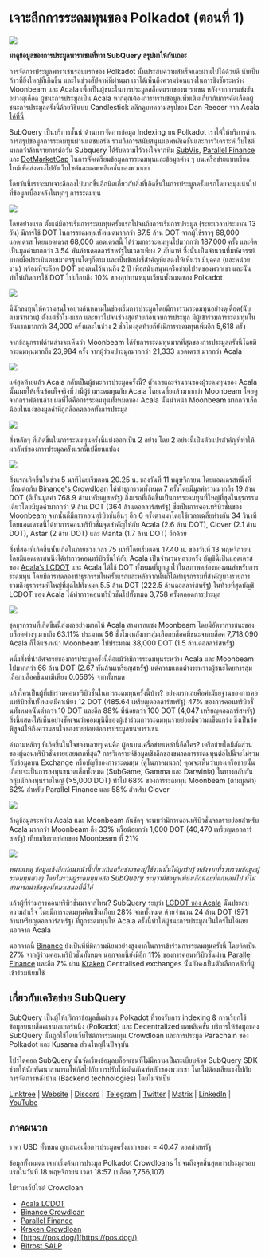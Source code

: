 # เจาะลึกการระดมทุนของ Polkadot (ตอนที่ 1)

![](https://miro.medium.com/max/2400/1*JvR4YsstF6OHG3mTr_1Seg.png)

**มาดูข้อมูลของการประมูลพาราเชนที่ทาง SubQuery สรุปมาให้กันเถอะ**

การจัดการประมูลพาราเชนรอบแรกของ Polkadot นั้นประสบความสำเร็จและผ่านไปได้ด้วยดี นับเป็นก้าวที่ยิ่งใหญ่ที่เกิดขึ้น และในช่วงสัปดาห์ที่ผ่านมา เราได้เห็นถึงความร้อนแรงในการชิงชัยระหว่าง Moonbeam และ Acala เพื่อเป็นผู้ชนะในการประมูลสล็อตแรกของพาราเชน หลังจากการแข่งขันอย่างดุเดือด ผู้ชนะการประมูลเป็น Acala หากคุณต้องการทราบข้อมูลเพิ่มเติมเกี่ยวกับการคัดเลือกผู้ชนะการประมูลครั้งนี้ด้วยวิธีแบบ Candlestick คลิกดูบทความสรุปของ Dan Reecer จาก Acala [ได้ที่นี่](https://twitter.com/danreecer_/status/1364646604024786949)

SubQuery เป็นบริการชั้นนำด้านการจัดการข้อมูล Indexing บน Polkadot เราได้ให้บริการด้านการสรุปข้อมูลการระดมทุนผ่านแดชบอร์ด รวมถึงการสนับสนุนแอพพลิเคชั่นและการวิเคราะห์เว็บไซต์มากกว่าล้านรายการต่อวัน Subquery ได้รับความไว้วางใจจากทีม [SubVis](https://www.subvis.io/), [Parallel Finance](https://parallel.fi/) และ [DotMarketCap](https://dotmarketcap.com/) ในการจัดเตรียมข้อมูลการระดมทุนและข้อมูลต่าง ๆ บนเครือข่ายแบบเรียลไทม์เพื่อส่งตรงไปยังเว็บไซต์และแอพพลิเคชั่นของพวกเขา

โดยวันนี้เราจะมาเจาะลึกลงไปมากขึ้นอีกนิดเกี่ยวกับสิ่งที่เกิดขึ้นในการประมูลครั้งแรกโดยจะมุ่งเน้นไปที่ข้อมูลเบื้องหลังในทุกๆ การระดมทุน

![](https://miro.medium.com/max/2400/0*Pcp3KJvC5eyP2KQ3)

โดยอย่างแรก ตั้งแต่มีการเริ่มการระดมทุนครั้งแรกไปจนถึงการเริ่มการประมูล (ระยะเวลาประมาณ 13 วัน) มีการใช้ DOT ในการระดมทุนทั้งหมดมากกว่า 87.5 ล้าน DOT จากผู้ใช้ราวๆ 68,000 แอดเดรส โดยแอดเดรส 68,000 แอดเดรสนี้ ได้ร่วมการระดมทุนไปมากกว่า 187,000 ครั้ง และคิดเป็นมูลค่ามากกว่า 3.54 พันล้านดอลลาร์สหรัฐในเวลาเพียง 2 สัปดาห์ ซึ่งนั่นเป็นจำนวนที่มหัศจรรย์มากเมื่อประเมินตามมาตรฐานใดๆก็ตาม และเป็นข้อบ่งชี้สำคัญที่แสดงให้เห็นว่า มีบุคคล (และหน่วยงาน) พร้อมที่จะล็อค DOT ของตนไว้นานถึง 2 ปี เพื่อสนับสนุนเครือข่ายโปรดของพวกเขา และนั่นทำให้เกิดการใช้ DOT ไปเกือบถึง 10% ของอุปทานหมุนเวียนทั้งหมดของ Polkadot

![](https://miro.medium.com/max/2400/0*-ovBJnjxAKfeB81Y)

มีนักลงทุนให้ความสนใจอย่างล้นหลามในช่วงเริ่มการประมูลโดยมีการร่วมระดมทุนอย่างดุเดือด(นับตามจำนวน) ตั้งแต่ชั่วโมงแรก และยาวไปจนช่วงสุดท้ายก่อนจบการประมูล มีผู้เข้าร่วมการระดมทุนในวันแรกมากกว่า 34,000 ครั้งและในช่วง 2 ชั่วโมงสุดท้ายก็ยังมีการระดมทุนเพิ่มอีก 5,618 ครั้ง

จากข้อมูกราฟด้านล่างจะเห็นว่า Moonbeam ได้รับการระดมทุนมากที่สุดของการประมูลครั้งนี้โดยมีกระดมทุนมากถึง 23,984 ครั้ง จากผู้ร่วมประมูลมากกว่า 21,333 แอดเดรส มากกว่า Acala

![](https://miro.medium.com/max/2400/0*MSHfjnu7KmMvDmnY)

แต่สุดท้ายแล้ว Acala กลับเป็นผู้ชนะการประมูลครั้งนี้? ตัวเลขและจำนวนของผู้ระดมทุนของ Acala นั้นเผยให้เห็นข้อเท็จจริงที่ว่ามีผู้ร่วมระดมทุนกับ Acala โดยเฉลี่ยแล้วมากกว่า Moonbeam โดยดูจากกราฟด้านล่าง ผลที่ได้คือการระดมทุนทั้งหมดของ Acala นั้นนำหน้า Moonbeam มากกว่าเล็กน้อยในแง่ของมูลค่าที่ถูกล็อคตลอดทั้งการประมูล

![](https://miro.medium.com/max/2400/0*YbV-ReqSwfimUsbO)

สิ่งหลักๆ ที่เกิดขึ้นในการระดมทุนครั้งนี้แบ่งออกเป็น 2 อย่าง โดย 2 อย่างนี้เป็นตัวแปรสำคัญที่ทำให้ผลลัพธ์ของการประมูลครั้งแรกนี้เปลี่ยนแปลง

![](https://miro.medium.com/max/2400/0*jmRsZ7kxEYAWYaUq)

สิ่งแรกเกิดขึ้นในช่วง 5 นาทีโดยเริ่มตอน 20.25 น. ของวันที่ 11 พฤษจิกายน โดยแอดเดรสหนึ่งที่เชื่อมต่อกับ [Binance's Crowdloan](https://www.binance.com/en/dotslot) ได้ทำธุรกรรมทั้งหมด 7 ครั้งโดยมีมูลค่ารวมมากถึง 19 ล้าน DOT (ตีเป็นมูลค่า 768.9 ล้านเหรียญสหรัฐ) สิ่งแรกที่เกิดขึ้นเป็นการระดมทุนที่ใหญ่ที่สุดในธุรกรรมเดียวโดยมีมูลค่ามากกว่า 9 ล้าน DOT (364 ล้านดอลลาร์สหรัฐ) ซึ่งเป็นการคอนทริบิวชั่นของ Moonbeam จากนั้นก็มีการคอนทริบิวชั่นอื่นๆ อีก 6 ครั้งตามมาโดยใช้เวลาเฉลี่ยห่างกัน 34 วินาที โดยแอดเดรสนี้ได้ทำการคอนทริบิวชั่นจุดสำคัญให้กับ Acala (2.6 ล้าน DOT), Clover (2.1 ล้าน DOT), Astar (2 ล้าน DOT) และ Manta (1.7 ล้าน DOT) อีกด้วย

สิ่งที่สองที่เกิดขึ้นนั้นเกิดในภายช่วงเวลา 75 นาทีโดยเริ่มตอน 17.40 น. ของวันที่ 13 พฤษจิกายน โดยมีแอดเดรสหนึ่งได้ทำการคอนทริบิวชั่นให้กับ Acala เป็นจำนวนหลายครั้ง บัญชีนี้เป็นแอดเดรสของ [Acala’s LCDOT](https://medium.com/acalanetwork/acala-liquid-crowdloan-dot-lcdot-launch-on-polkadot-f28d8f561157) และ Acala ได้ใช้ DOT ทั้งหมดที่ถูกผูกไว้ในสภาพคล่องของตนสำหรับการระดมทุน โดยมีการทดลองทำธุรกรรมในครั้งแรกและหลังจากนั้นก็ได้ทำธุรกรรมที่สำคัญบางรายการรวมถึงธุรกรรมที่ใหญ่ที่สุดไปทั้งหมด 5.5 ล้าน DOT (222.5 ล้านดอลลาร์สหรัฐ) ในท้ายที่สุดบัญชี LCDOT ของ Acala ได้ทำการคอนทริบิวชั่นไปทั้งหมด 3,758 ครั้งตลอดการประมูล

![](https://miro.medium.com/max/2400/0*GTJviXqhPmRIIf73)

ชุดธุรกรรมที่เกิดขึ้นนี้ส่งผลอย่างมากให้ Acala สามารถแซง Moonbeam โดยมีอัตราการชนะของบล็อคต่างๆ มากถึง 63.11% ประมาณ 56 ชั่วโมงหลังการสุ่มเลือกบล็อคที่ชนะจากบล็อค 7,718,090 Acala ก็ได้แซงหน้า Moonbeam ไปประมาณ 38,000 DOT (1.5 ล้านดอลลาร์สหรัฐ)

หนึ่งสิ่งที่น่าอัศจรรย์ของการประมูลครั้งนี้คือแม้ว่ามีการระดมทุนระหว่าง Acala และ Moonbeam ไปมากกว่า 66 ล้าน DOT (2.67 พันล้านเหรียญสหรัฐ) แต่ความแตกต่างระหว่างผู้ชนะโดยการสุ่มเลือกบล็อคขึ้นมามีเพียง 0.056% จากทั้งหมด

แล้วใครเป็นผู้ที่เข้าร่วมคอนทริบิวชั่นในการระดมทุนครั้งนี้บ้าง? อย่างแรกเลยคือค่ามัธยฐานของการคอนทริบิวชั่นทั้งหมดมีค่าเพียง 12 DOT (485.64 เหรียญดอลลาร์สหรัฐ) 47% ของการคอนทริบิวชั่นทั้งหมดนั้นต่ำกว่า 10 DOT และอีก 88% ที่น้อยกว่า 100 DOT (4,047 เหรียญดอลลาร์สหรัฐ) สิ่งนี้แสดงให้เห็นอย่างชัดเจนว่าคอมมูนิตี้ของผู้เข้าร่วมการระดมทุนรายย่อยมีความแข็งแกร่ง ซึ่งเป็นข้อพิสูจน์ให้ถึงความสนใจของรายย่อยต่อการประมูลบนพาราเชน

คำถามหลักๆ ที่เกิดขึ้นในใจของหลายๆ คนคือ ผู้คนบนเครื่อข่ายเหล่านี้คือใคร? เครือข่ายใดมีสัดส่วนของผู้คอนทริบิวชั่นรายย่อยมากที่สุด? การวิเคราะห์ข้อมูลเชิงลึกของขนาดการระดมทุนต่อไปนี้จะไม่รวมกับข้อมูลบน Exchange หรือบัญชีของการระดมทุน (ดูในภาคผนวก) คุณจะเห็นว่าบางเครือข่ายนั้นเกือบจะเป็นการลงทุนขนาดเล็กทั้งหมด (SubGame, Gamma และ Darwinia) ในทางกลับกัน กลุ่มนักลงทุนรายใหญ่ (>5,000 DOT) ทำไป 68% ของการระดมทุน Moonbeam (ตามมูลค่า) 62% สำหรับ Parallel Finance และ 58% สำหรับ Clover

![](https://miro.medium.com/max/2400/0*ztRnFrVfJ2aTlMiU)

ถ้าดูข้อมูลระหว่าง Acala และ Moonbeam กันชัดๆ จะพบว่ามีการคอนทริบิวชั่นจากรายย่อยสำหรับ Acala มากกว่า Moonbeam ถึง 33% หรือน้อยกว่า 1,000 DOT (40,470 เหรียญดอลลาร์สหรัฐ) เทียบกับรายย่อยของ Moonbeam ที่ 21%

![](https://miro.medium.com/max/2400/0*ge-2XDPgddj-J07V)

_หมายเหตุ ข้อมูลเชิงลึกก่อนหน้านี้เกี่ยวกับเครือข่ายของผู้ใช้งานนั้นได้ถูกรับรู้ หลังจากที่รวบรวมข้อมูลผู้ระดมทุนต่างๆ โดยไม่รวมผู้ระดมทุนหลัก SubQuery ระบุว่ามีข้อมูลเพียงเล็กน้อยที่ตกหล่นไป ที่ไม่สามารถนำข้อมูลนั้นมาเสนอที่นี่ได้_

แล้วผู้ที่ร่วมการคอนทริบิวชั่นมาจากไหน? SubQuery ระบุว่า [LCDOT ของ Acala](https://medium.com/acalanetwork/acala-liquid-crowdloan-dot-lcdot-launch-on-polkadot-f28d8f561157) นั้นประสบความสำเร็จ โดยมีการระดมทุนคิดเป็นเกือบ 28% จากทั้งหมด ด้วยจำนวน 24 ล้าน DOT (971 ล้านเหรียญดอลลาร์สหรัฐ) ที่ถูกระดมทุนให้ Acala ครั้งนี้ทำให้ผู้ชนะการประมูลเป็นใครไม่ได้เลยนอกจาก Acala

นอกจากนี้ [Binance](https://www.binance.com/en/dotslot) ยังเป็นที่ที่มีความนิยมอย่างสูงมากในการเข้าร่วมการระดมทุนครั้งนี้ โดยคิดเป็น 27% จากผู้ร่วมคอนทริบิวชั่นทั้งหมด นอกจากนี้ยังมีอีก 11% ของการคอนทริบิวชั่นผ่าน [Parallel Finance](https://crowdloan.parallel.fi/#/auction/polkadot) และอีก 7% ผ่าน [Kraken](https://www.kraken.com/learn/parachain-auctions) Centralised exchanges นั้นยังคงเป็นตัวเลือกหลักที่ผู้เข้าร่วมนิยมใช้

## เกี่ยวกับเครือข่าย SubQuery

SubQuery เป็นผู้ให้บริการข้อมูลชั้นนำบน Polkadot ที่รองรับการ indexing & การเรียกใช้ข้อมูลบนบล็อคเชนเลเยอร์หนึ่ง (Polkadot) และ Decentralized แอพลิเคชั่น บริการให้ข้อมูลของ SubQuery นั้นถูกใช้โดยเว็บไซต์การระดมทุน Crowdloan และการประมูล Parachain ของ Polkadot และ Kusama ส่วนใหญ่ในปัจจุบัน

โปรโตคอล SubQuery นั้นจัดเรียงข้อมูลบล็อคเชนที่ไม่มีความเป็นระเบียบด้วย SubQuery SDK ช่วยให้นักพัฒนาสามารถโฟกัสไปกับการปรับใช้ผลิตภัณฑ์หลักของพวกเขา โดยไม่ต้องเสียแรงไปกับการจัดการหลังบ้าน (Backend technologies) โดยไม่จำเป็น

​​​​[Linktree](https://linktr.ee/subquerynetwork)  |  [Website](https://subquery.network/)  |  [Discord](https://discord.com/invite/78zg8aBSMG)  |  [Telegram](https://t.me/subquerynetwork)  |  [Twitter](https://twitter.com/subquerynetwork)  |  [Matrix](https://matrix.to/#/#subquery:matrix.org)  |  [LinkedIn](https://www.linkedin.com/company/subquery)  |  [YouTube](https://www.youtube.com/channel/UCi1a6NUUjegcLHDFLr7CqLw)

## ภาคผนวก

ราคา USD ทั้งหมด ถูกเสนอเมื่อการประมูลครั้งแรกจบลง = 40.47 ดอลล่าสหรัฐ

ข้อมูลทั้งหมดมาจากเริ่มต้นการประมูล Polkadot Crowdloans ไปจนถึงจุดสิ้นสุดการประมูลรอบแรกในวันที่ 18 พฤษจิกายน เวลา 18:57 (บล็อค 7,756,107)

ไม่รวมเว็ปไซต์ Crowdloan

-   [Acala LCDOT](https://medium.com/acalanetwork/acala-liquid-crowdloan-dot-lcdot-launch-on-polkadot-f28d8f561157)
-   [Binance Crowdloan](https://www.binance.com/en/dotslot)
-   [Parallel Finance](https://crowdloan.parallel.fi/#/auction/polkadot)
-   [Kraken Crowdloan](https://www.kraken.com/learn/parachain-auctions)
-   [https://pos.dog/](https://pos.dog/)
-   [Bifrost SALP](https://medium.com/bifrost-finance/bifrost-announces-slot-auction-liquidity-protocol-salp-weekly-report-51-57a7f69aad34)
